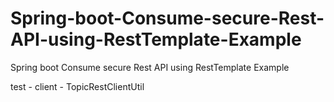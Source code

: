 # Spring-boot-Consume-secure-Rest-API-using-RestTemplate-Example

Spring boot Consume secure Rest API using RestTemplate Example

test - client - TopicRestClientUtil
